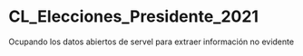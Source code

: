# CL_Elecciones_Presidente_2021
 Ocupando los datos abiertos de servel para extraer información no evidente
